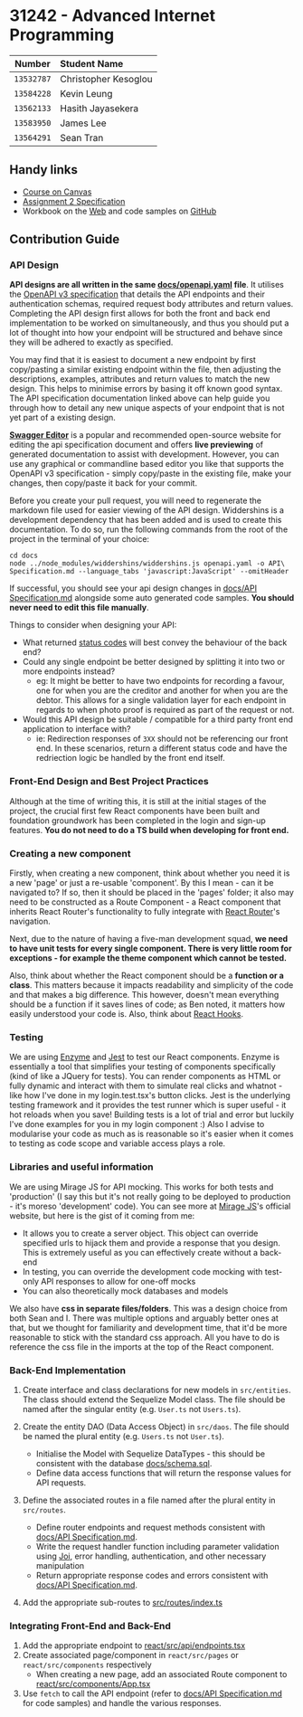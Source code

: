 # 31242 - Advanced Internet Programming

|   Number   | Student Name         |
| :--------: | :------------------- |
| `13532787` | Christopher Kesoglou |
| `13584228` | Kevin Leung          |
| `13562133` | Hasith Jayasekera    |
| `13583950` | James Lee            |
| `13564291` | Sean Tran            |

## Handy links

- [Course on Canvas](https://canvas.uts.edu.au/courses/15417/modules)
- [Assignment 2 Specification](https://docs.google.com/document/d/1GexnZfy-aSYfQMn62t8DQrEsNv7Qkq9Z8mZvoD-Aaz8/view)
- Workbook on the [Web](https://www.benjaminjohnston.com.au/extras/aipjs/workbook/) and code samples on [GitHub](https://github.com/benatuts/aipjs/)

## Contribution Guide

### API Design

**API designs are all written in the same [docs/openapi.yaml](docs/openapi.yaml) file**. It utilises the [OpenAPI v3 specification](https://swagger.io/docs/specification/about/) that details the API endpoints and their authentication schemas, required request body attributes and return values. Completing the API design first allows for both the front and back end implementation to be worked on simultaneously, and thus you should put a lot of thought into how your endpoint will be structured and behave since they will be adhered to exactly as specified.

You may find that it is easiest to document a new endpoint by first copy/pasting a similar existing endpoint within the file, then adjusting the descriptions, examples, attributes and return values to match the new design. This helps to minimise errors by basing it off known good syntax. The API specification documentation linked above can help guide you through how to detail any new unique aspects of your endpoint that is not yet part of a existing design.

**[Swagger Editor](https://editor.swagger.io/)** is a popular and recommended open-source website for editing the api specification document and offers **live previewing** of generated documentation to assist with development. However, you can use any graphical or commandline based editor you like that supports the OpenAPI v3 specification - simply copy/paste in the existing file, make your changes, then copy/paste it back for your commit.

Before you create your pull request, you will need to regenerate the markdown file used for easier viewing of the API design. Widdershins is a development dependency that has been added and is used to create this documentation. To do so, run the following commands from the root of the project in the terminal of your choice:

```
cd docs
node ../node_modules/widdershins/widdershins.js openapi.yaml -o API\ Specification.md --language_tabs 'javascript:JavaScript' --omitHeader
```

If successful, you should see your api design changes in [docs/API Specification.md](docs/API%20Specification.md) alongside some auto generated code samples. **You should never need to edit this file manually**.

Things to consider when designing your API:

- What returned [status codes](https://developer.mozilla.org/en-US/docs/Web/HTTP/Status) will best convey the behaviour of the back end?
- Could any single endpoint be better designed by splitting it into two or more endpoints instead?
  - eg: It might be better to have two endpoints for recording a favour, one for when you are the creditor and another for when you are the debtor. This allows for a single validation layer for each endpoint in regards to when photo proof is required as part of the request or not.
- Would this API design be suitable / compatible for a third party front end application to interface with?
  - ie: Redirection responses of `3XX` should not be referencing our front end. In these scenarios, return a different status code and have the redriection logic be handled by the front end itself.

### Front-End Design and Best Project Practices

Although at the time of writing this, it is still at the initial stages of the project, the crucial first few React components have been built and foundation groundwork has been completed in the login and sign-up features. **You do not need to do a TS build when developing for front end.**

### Creating a new component

Firstly, when creating a new component, think about whether you need it is a new 'page' or just a re-usable 'component'. By this I mean - can it be navigated to? If so, then it should be placed in the 'pages' folder; it also may need to be constructed as a Route Component - a React component that inherits React Router's functionality to fully integrate with [React Router](https://reactrouter.com/web/guides/quick-start)'s navigation.

Next, due to the nature of having a five-man development squad, **we need to have unit tests for every single component. There is very little room for exceptions - for example the theme component which cannot be tested.**

Also, think about whether the React component should be a **function or a class**. This matters because it impacts readability and simplicity of the code and that makes a big difference. This however, doesn't mean everything should be a function if it saves lines of code; as Ben noted, it matters how easily understood your code is. Also, think about [React Hooks](https://reactjs.org/docs/hooks-intro.html).

### Testing

We are using [Enzyme](https://enzymejs.github.io/enzyme/docs/api/) and [Jest](https://jestjs.io/docs/en/tutorial-react) to test our React components. Enzyme is essentially a tool that simplifies your testing of components specifically (kind of like a JQuery for tests). You can render components as HTML or fully dynamic and interact with them to simulate real clicks and whatnot - like how I've done in my login.test.tsx's button clicks. Jest is the underlying testing framework and it provides the test runner which is super useful - it hot reloads when you save! Building tests is a lot of trial and error but luckily I've done examples for you in my login component :)
Also I advise to modularise your code as much as is reasonable so it's easier when it comes to testing as code scope and variable access plays a role.

### Libraries and useful information

We are using Mirage JS for API mocking. This works for both tests and 'production' (I say this but it's not really going to be deployed to production - it's moreso 'development' code). You can see more at [Mirage JS](https://miragejs.com/)'s official website, but here is the gist of it coming from me:

- It allows you to create a server object. This object can override specified urls to hijack them and provide a response that you design. This is extremely useful as you can effectively create without a back-end
- In testing, you can override the development code mocking with test-only API responses to allow for one-off mocks
- You can also theoretically mock databases and models

We also have **css in separate files/folders**. This was a design choice from both Sean and I. There was multiple options and arguably better ones at that, but we thought for familiarity and development time, that it'd be more reasonable to stick with the standard css approach. All you have to do is reference the css file in the imports at the top of the React component.

### Back-End Implementation

1. Create interface and class declarations for new models in `src/entities`. The class should extend the Sequelize Model class. The file should be named after the singular entity (e.g. `User.ts` not `Users.ts`).

2. Create the entity DAO (Data Access Object) in `src/daos`. The file should be named the plural entity (e.g. `Users.ts` not `User.ts`).

   - Initialise the Model with Sequelize DataTypes - this should be consistent with the database [docs/schema.sql](docs/schema.sql).
   - Define data access functions that will return the response values for API requests.

3. Define the associated routes in a file named after the plural entity in `src/routes`.

   - Define router endpoints and request methods consistent with [docs/API Specification.md](docs/API%20Specification.md).
   - Write the request handler function including parameter validation using [Joi](https://github.com/sideway/joi), error handling, authentication, and other necessary manipulation
   - Return appropriate response codes and errors consistent with [docs/API Specification.md](docs/API%20Specification.md).

4. Add the appropriate sub-routes to [src/routes/index.ts](src/routes/index.ts)

### Integrating Front-End and Back-End

1. Add the appropriate endpoint to [react/src/api/endpoints.tsx](react/src/api/endpoints.tsx)
2. Create associated page/component in `react/src/pages` or `react/src/components` respectively
   - When creating a new page, add an associated Route component to [react/src/components/App.tsx](react/src/components/App.tsx)
3. Use `fetch` to call the API endpoint (refer to [docs/API Specification.md](docs/API%20Specification.md) for code samples) and handle the various responses.

